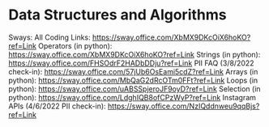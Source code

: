 # Data Structures and Algorithms

Sways:
All Coding Links: https://sway.office.com/XbMX9DKcOiX6hoKO?ref=Link
Operators (in python): https://sway.office.com/XbMX9DKcOiX6hoKO?ref=Link
Strings (in python): https://sway.office.com/FHSOdrF2HADbDDju?ref=Link
PII FAQ (3/8/2022 check-in): https://sway.office.com/57jUb6OsEami5cdZ?ref=Link
Arrays (in python): https://sway.office.com/MbQaG2dRcOTm0FFt?ref=Link
Loops (in python): https://sway.office.com/uABSSpjeroJF9oyD?ref=Link
Selection (in python): https://sway.office.com/LdghIQB8ofCPzWyP?ref=Link
Instagram APIs (4/6/2022 PII check-in): https://sway.office.com/NzIQddnweu9qqBjs?ref=Link